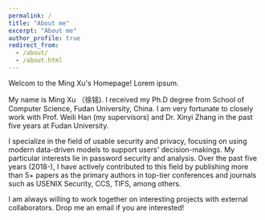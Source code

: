 ```yaml
---
permalink: /
title: "About me"
excerpt: "About me"
author_profile: true
redirect_from: 
  - /about/
  - /about.html
---
```


Welcom to the Ming Xu's Homepage! Lorem ipsum.

My name is Ming Xu （徐铭). I received my Ph.D degree from School of Computer Science, Fudan University, China. I am very fortunate to closely work with Prof. Weili Han (my supervisors) and Dr. Xinyi Zhang in the past five years at Fudan University.

I specialize in the field of usable security and privacy, focusing on using modern data-driven models to support users' decision-makings. My particular interests lie in password security and analysis. 
Over the past five years (2018-), I have actively contributed to this field by publishing more than 5+ papers as the primary authors in top-tier conferences and journals such as USENIX Security, CCS, TIFS, among others.

I am always willing to work together on interesting projects with external collaborators. Drop me an email if you are interested!









